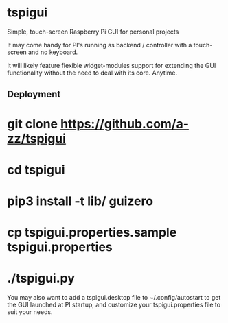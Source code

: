 # tspigui
Simple, touch-screen Raspberry Pi GUI for personal projects

It may come handy for PI's running as backend / controller with a touch-screen and no keyboard.

It will likely feature flexible widget-modules support for extending the GUI functionality without the need to deal with its core. Anytime.

## Deployment

  # git clone https://github.com/a-zz/tspigui
  # cd tspigui
  # pip3 install -t lib/ guizero
  # cp tspigui.properties.sample tspigui.properties
  # ./tspigui.py

You may also want to add a tspigui.desktop file to ~/.config/autostart to get the GUI launched at PI startup, and customize your 
tspigui.properties file to suit your needs.

